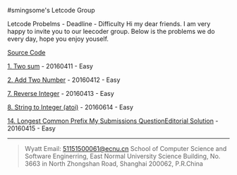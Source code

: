 #smingsome's Letcode Group

Letcode Probelms  - Deadline - Difficulty
Hi my dear friends. I am very happy to invite you to our leecoder group. Below is the problems we do every day, hope you enjoy youself.

[Source Code](https://github.com/wuinyu/ThinkInJava/blob/master/src/main/java/com/smilingsome/leetcode/MySolution.java) 

[1. Two sum](https://leetcode.com/problems/two-sum/) - 20160411 - Easy

[2. Add Two Number](https://leetcode.com/problems/add-two-numbers/) -   20160412 - Easy

[7. Reverse Integer](https://leetcode.com/problems/reverse-integer/) - 20160413 - Easy

[8. String to Integer (atoi)](https://leetcode.com/problems/string-to-integer-atoi/) - 20160614 - Easy

[14. Longest Common Prefix My Submissions QuestionEditorial Solution](https://leetcode.com/problems/longest-common-prefix/) - 20160415 - Easy

---
>Wyatt
Email: 51151500061@ecnu.cn
School of Computer Science and Software Enginerring, East Normal University
Science Building, No. 3663 in North Zhongshan Road, Shanghai 200062, P.R.China
